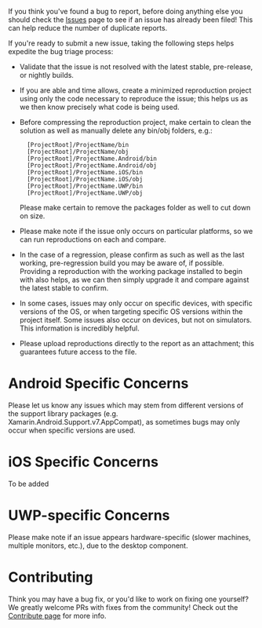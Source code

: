 If you think you've found a bug to report, before doing anything else you should check the [Issues](https://github.com/xamarin/XamarinCommunityToolkit/issues) page to see if an issue has already been filed! This can help reduce the number of duplicate reports.

If you're ready to submit a new issue, taking the following steps helps expedite the bug triage process:

* Validate that the issue is not resolved with the latest stable, pre-release, or nightly builds.

* If you are able and time allows, create a minimized reproduction project using only the code necessary to reproduce the issue; this helps us as we then know precisely what code is being used.

* Before compressing the reproduction project, make certain to clean the solution as well as manually delete any bin/obj folders, e.g.:

		[ProjectRoot]/ProjectName/bin
		[ProjectRoot]/ProjectName/obj
		[ProjectRoot]/ProjectName.Android/bin
		[ProjectRoot]/ProjectName.Android/obj
		[ProjectRoot]/ProjectName.iOS/bin
		[ProjectRoot]/ProjectName.iOS/obj
		[ProjectRoot]/ProjectName.UWP/bin
		[ProjectRoot]/ProjectName.UWP/obj
		
	Please make certain to remove the packages folder as well to cut down on size.

* Please make note if the issue only occurs on particular platforms, so we can run reproductions on each and compare.

* In the case of a regression, please confirm as such as well as the last working, pre-regression build you may be aware of, if possible. Providing a reproduction with the working package installed to begin with also helps, as we can then simply upgrade it and compare against the latest stable to confirm.

* In some cases, issues may only occur on specific devices, with specific versions of the OS, or when targeting specific OS versions within the project itself. Some issues also occur on devices, but not on simulators. This information is incredibly helpful.

* Please upload reproductions directly to the report as an attachment; this guarantees future access to the file.

# Android Specific Concerns #

Please let us know any issues which may stem from different versions of the support library packages (e.g. Xamarin.Android.Support.v7.AppCompat), as sometimes bugs may only occur when specific versions are used.

# iOS Specific Concerns #

To be added

# UWP-specific Concerns #

Please make note if an issue appears hardware-specific (slower machines, multiple monitors, etc.), due to the desktop component.

# Contributing #

Think you may have a bug fix, or you'd like to work on fixing one yourself? We greatly welcome PRs with fixes from the community! Check out the [Contribute page](CONTRIBUTING.md) for more info.
